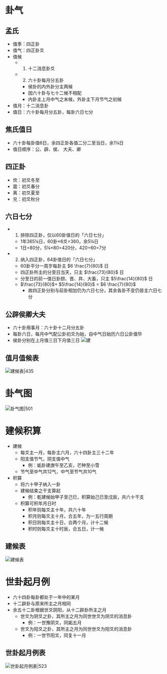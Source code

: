 # 卦气
## 孟氏
* 值季：四正卦
* 值气：四正卦爻
* 值候
	* 1. 十二消息卦爻
	* 2. 六十卦每月分五卦
		* 侯卦的内外卦分主两候
		* 因六十卦与七十二候不相配
		* 内卦主上月中气之末候，外卦主下月节气之初候
* 值月：十二消息卦
* 值日：六十卦每月分五卦，每卦六日七分
## 焦氏值日
* 六十卦每卦值6日，余四正卦各值二分二至当日，余1¼日
* 值日顺序：公、辟、侯、 大夫、卿
## 四正卦
* 坎：初爻冬至
* 震：初爻春分
* 离：初爻夏至
* 兑：初爻秋分
## 六日七分
* 1. 排除四正卦，仅以60卦值日的「六日七分」
	* 1年365¼日，60卦×6爻=360，余5¼日
	* 1日=80分，5¼×80=420分，420÷60=7分
* 2. 纳入四正卦，64卦值日的「六日七分」
	* 60卦平分一周岁每卦主 $6 \frac{7}{80}$ 日
	* 四正卦所主的分至日当天，只主 $\frac{73}{80}$ 日
	* 分至日的前一值日卦颐、晋、井、大畜，只主 $5\frac{14}{80}$ 日
	* $\frac{73}{80}$+ $5\frac{14}{80}$ = $6 \frac{7}{80}$
		* 故四正卦分别与前卦相加仍为六日七分，其余各卦不变仍皆主六日七分
## 公辟侯卿大夫
* 六十卦用事月：六十卦十二月分五卦
* 每卦六日，每月中气配公卦初爻为始，自中气日始历六日公卦值毕
* 侯卦分别在上月值三日下月值三日
![建](https://raw.githubusercontent.com/Subiectum/Zhouyi/refs/heads/master/images/%E5%85%AC%E8%BE%9F%E4%BE%AF%E5%8D%BF%E5%A4%A7%E5%A4%AB%E5%8D%A6.webp)

## 值月值候表
![建候表|435](https://raw.githubusercontent.com/Subiectum/Zhouyi/refs/heads/master/images/%E5%80%BC%E6%9C%88%E5%80%BC%E5%80%99%E8%A1%A8.png)

# 卦气图
![卦气图|501](https://raw.githubusercontent.com/Subiectum/Zhouyi/refs/heads/master/images/%E5%8D%A6%E6%B0%94%E5%9B%BE-%E9%BB%84%E5%85%83%E7%82%B3.jpeg)

# 建候积算
* 建候
	* 每爻主一月，每卦主六月，六十四卦主三十二年
	* 阳支值节气，阴支值中气
		* 例：姤卦建庚午至乙亥，芒种至小雪
	* 节气至中气共12气，中气至节气共10气
* 积算
	* 将六十甲子纳入一卦
	* 建候结束之干支算起
		* 例：乾建候始甲子至己巳，积算始己巳至戊辰，共六十干支
	* 积算可积年月日时
		* 积年则每爻主十年，共六十年
		* 积月则每爻主十月，合五年，为一五行周期
		* 积日则每爻主十日，合两个月，计十二候
		* 积时则每爻主十时辰，合五日，计一候
## 建候表
![建候表](https://raw.githubusercontent.com/Subiectum/Zhouyi/refs/heads/master/images/%E5%BB%BA%E5%80%99%E5%9B%BE.png)

# 世卦起月例
* 六十四卦每卦都处于一年中的某月
* 十二辟卦与原来所主之月相同
* 余五十二卦根据世爻阴阳，从十二辟卦所主之月
	* 世爻为阴爻之卦，其所主之月为同世世爻为阴爻的消息卦
		* 例：一世豫阴爻，同姤五月
	* 世爻为阳爻之卦，其所主之月为同世世爻为阳爻的消息卦
		* 例：一世节阳爻，同复十一月
## 世卦起月例表
![世卦起月例表|523](https://raw.githubusercontent.com/Subiectum/Zhouyi/refs/heads/master/images/%E4%B8%96%E5%8D%A6%E8%B5%B7%E6%9C%88%E4%BE%8B.webp)
